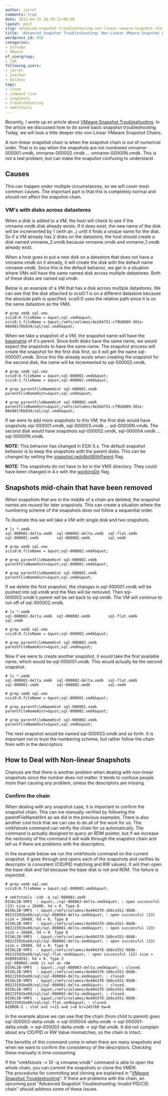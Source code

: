 ```yaml
---
author: jarret
comments: true
date: 2012-04-15 18:39:11+00:00
layout: post
slug: advanced-snapshot-troubleshooting-non-linear-vmware-snapshot-chain
title: 'Advanced Snapshot Troubleshooting: Non-Linear VMware Snapshot Chain'
wordpress_id: 856
categories:
- Storage
- VMware
ef_usergroup:
- JJK
following_users:
- jarret
- joechan
- kelatov
tags:
- clone
- command line
- snapshots
- troubleshooting
- vmkfstools
---
```


Recently, I wrote up an article about [VMware Snapshot Troubleshooting](http://virtuallyhyper.com/?p=703). In the article we discussed how to do some basic snapshot troubleshooting. Today, we will look a little deeper into non-Linear VMware Snapshot Chains.

A non-linear snapshot chain is when the snapshot chain is out of numerical order. That is to say when the snapshots are not numbered vmname-000001.vmdk, vmname-000002.vmdk ... vmname-00000N.vmdk. This is not a real problem, but can make the snapshot confusing to understand.


## Causes


This can happen under multiple circumstances, so we will cover most common causes. The important part is that this is completely normal and should not affect the snapshot chain.


### VM's with disks across datastores


When a disk is added to a VM, the host will check to see if the vmname.vmdk disk already exists. If it does exist, the new name of the disk will be incremented by 1 (with an _) until it finds a unique name for the disk. So if a VM already has 2 disks on the datastore, the host should create a disk named vmname_2.vmdk because vmname.vmdk and vmname_1.vmdk already exist.

When a host goes to put a new disk on a datastore that does not have a vmname.vmdk on it already, it will create the disk with the default name vmname.vmdk. Since this is the default behavior, we get in a situation where VMs will have the same named disk across multiple datastores. Both of these disks are named sql.vmdk.

Below is an example of a VM that has a disk across multiple datastores. We can see that the disk attached to scsi0:1 is on a different datastore because the absolute path is specified. scsi0:0 uses the relative path since it is on the same datastore as the VMX.


```
# grep vmdk sql.vmx
scsi0:0.fileName = &quot;sql.vmdk&quot;
scsi0:1.fileName = &quot;/vmfs/volumes/4e264751-cf9b8809-301e-00e08176b934/sql/sql.vmdk&quot;
```


When we take a snapshot of a VM, the snapshot name will have the [basename](http://www.manpagez.com/man/1/basename) of it's parent. Since both disks have the same name, we would expect the snapshots to have the same name. The snapshot process will create the snapshot for the first disk first, so it will get the name sql-000001.vmdk. Since this file already exists when creating the snapshot for the second disk, the name will be incremented to sql-000002.vmdk.


```
# grep vmdk sql.vmx
scsi0:0.fileName = &quot;sql-000001.vmdk&quot;
scsi0:1.fileName = &quot;sql-000002.vmdk&quot;

# grep parentFileNameHint sql-000001.vmdk
parentFileNameHint=&quot;sql.vmdk&quot;

# grep parentFileNameHint sql-000002.vmdk
parentFileNameHint=&quot;/vmfs/volumes/4e264751-cf9b8809-301e-00e08176b934/sql/sql.vmdk&quot;

```


If we were to add more snapshots to this VM, the first disk would have snapshots sql-000001.vmdk, sql-000003.vmdk ... sql-00000N.vmdk. The second disk would have snapshots sql-000002.vmdk, sql-000004.vmdk ... sql-00000N.vmdk.

**NOTE:** This behavior has changed in ESXi 5.x. The default snapshot behavior is to keep the snapshots with the parent disks. This can be changed by setting the [snapshot.redoNotWithParent](http://kb.vmware.com/kb/2007563) flag.

**NOTE:** The snapshots do not have to be in the VMX directory. They could have been changed in 4.x with the [workingDir](http://kb.vmware.com/kb/1002929) flag.


## Snapshots mid-chain that have been removed


When snapshots that are in the middle of a chain are deleted, the snapshot names are reused for later snapshots. This can create a situation where the numbering scheme of the snapshots does not follow a sequential order.

To illustrate this we will take a VM with single disk and two snapshots.


```
# ls *.vmdk
sql-000001-delta.vmdk  sql-000002-delta.vmdk  sql-flat.vmdk
sql-000001.vmdk        sql-000002.vmdk        sql.vmdk

# grep vmdk sql.vmx
scsi0:0.fileName = &quot;sql-000002.vmdk&quot;

# grep parentFileNameHint sql-000002.vmdk
parentFileNameHint=&quot;sql-000001.vmdk&quot;

# grep parentFileNameHint sql-000001.vmdk
parentFileNameHint=&quot;sql.vmdk&quot;

```


If we delete the first snapshot, the changes in sql-000001.vmdk will be pushed into sql.vmdk and the files will be removed. Then sql-000002.vmdk's parent will be set back to sql.vmdk. The VM will continue to run off of sql-000002.vmdk.


```
# ls *.vmdk
sql-000002-delta.vmdk  sql-000002.vmdk        sql-flat.vmdk          sql.vmdk

# grep vmdk sql.vmx
scsi0:0.fileName = &quot;sql-000002.vmdk&quot;

# grep parentFileNameHint sql-000002.vmdk
parentFileNameHint=&quot;sql.vmdk&quot;

```


Now if we were to create another snapshot, it would take the first available name, which would be sql-000001.vmdk. This would actually be the second snapshot.


```
# ls *.vmdk
sql-000001-delta.vmdk  sql-000002-delta.vmdk  sql-flat.vmdk
sql-000001.vmdk        sql-000002.vmdk        sql.vmdk

# grep vmdk sql.vmx
scsi0:0.fileName = &quot;sql-000001.vmdk&quot;

# grep parentFileNameHint sql-000001.vmdk
parentFileNameHint=&quot;sql-000002.vmdk&quot;

# grep parentFileNameHint sql-000002.vmdk
parentFileNameHint=&quot;sql.vmdk&quot;

```


The next snapshot would be named sql-000003.vmdk and so forth. It is important not to trust the numbering scheme, but rather follow the chain from with in the descriptors.


## How to Deal with Non-linear Snapshots


Chances are that there is another problem when dealing with non-linear snapshots since the number does not matter. It tends to confuse people more than causing any problem, unless the descriptors are missing.


### Confirm the chain


When dealing with any snapshot case, it is important to confirm the snapshot chain. This can me manually verified by following the parentFileNameHint as we did in the previous examples. There is also another cool trick that we can use to do all of the work for us. The vmkfstools command can verify the chain for us automatically. The command is actually designed to query an RDM pointer, but if we increase the verbosity of the command it will walk through the snapshot chain and tell us if there are problems with the descriptors.

In the example below we run the vmkfstools command on the current snapshot. It goes through and opens each of the snapshots and verifies its descriptor is consistent (CID/PID matching and RW values). It will then open the base disk and fail because the base disk is not and RDM. The failure is expected.


```
# grep vmdk sql.vmx
scsi0:0.fileName = &quot;sql-000003.vmdk&quot;

# vmkfstools -v10 -q sql-000003.vmdk
DISKLIB-VMFS  : &quot;./sql-000003-delta.vmdk&quot; : open successful (23) size = 20480, hd = 0. Type 8
DISKLIB-VMFS  : &quot;/vmfs/volumes/4e4043f8-160ce551-98d6-00221591be89/sql/sql-000004-delta.vmdk&quot; : open successful (23) size = 20480, hd = 0. Type 8
DISKLIB-VMFS  : &quot;/vmfs/volumes/4e4043f8-160ce551-98d6-00221591be89/sql/sql-000001-delta.vmdk&quot; : open successful (23) size = 20480, hd = 0. Type 8
DISKLIB-VMFS  : &quot;/vmfs/volumes/4e4043f8-160ce551-98d6-00221591be89/sql/sql-000002-delta.vmdk&quot; : open successful (23) size = 20480, hd = 0. Type 8
DISKLIB-VMFS  : &quot;/vmfs/volumes/4e4043f8-160ce551-98d6-00221591be89/sql/sql-flat.vmdk&quot; : open successful (23) size = 8589934592, hd = 0. Type 3
sql-000003.vmdk is not an rdm
DISKLIB-VMFS  : &quot;./sql-000003-delta.vmdk&quot; : closed.
DISKLIB-VMFS  : &quot;/vmfs/volumes/4e4043f8-160ce551-98d6-00221591be89/sql/sql-000004-delta.vmdk&quot; : closed.
DISKLIB-VMFS  : &quot;/vmfs/volumes/4e4043f8-160ce551-98d6-00221591be89/sql/sql-000001-delta.vmdk&quot; : closed.
DISKLIB-VMFS  : &quot;/vmfs/volumes/4e4043f8-160ce551-98d6-00221591be89/sql/sql-000002-delta.vmdk&quot; : closed.
DISKLIB-VMFS  : &quot;/vmfs/volumes/4e4043f8-160ce551-98d6-00221591be89/sql/sql-flat.vmdk&quot; : closed.
AIOMGR-S : stat o=5 r=15 w=0 i=0 br=245760 bw=0

```


In the example above we can see that the chain (from child to parent) goes sql-000003-delta.vmdk -> sql-000004-delta.vmdk -> sql-000001-delta.vmdk -> sql-000002-delta.vmdk -> sql-flat.vmdk. It did not complain about any CID/PID or RW Value mismatches, so the chain is intact.

The benefits of this command come in when there are many snapshots and when we want to confirm the consistency of the descriptors. Checking these manually is time consuming.

If the "vmkfstools -v 10 -q vmname.vmdk" command is able to open the whole chain, you can commit the snapshots or clone the VMDK. The procedures for committing and cloning are explained in "[VMware Snapshot Troubleshooting](http://virtuallyhyper.com/?p=703)". If there are problems with the chain, an upcoming post "Advanced Snapshot Troubleshooting: Invalid PID/CID chain" should address some of these issues.
